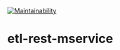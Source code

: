[![Maintainability](https://api.codeclimate.com/v1/badges/83366286ac7b976376a7/maintainability)](https://codeclimate.com/github/agrazh/low-code-API-layer-for-RDBMS/maintainability)



# etl-rest-mservice

